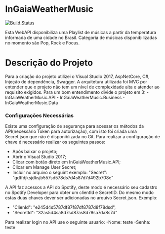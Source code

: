 # InGaiaWeatherMusic

[![Build Status](https://travis-ci.org/joemccann/dillinger.svg?branch=master)](https://travis-ci.org/joemccann/dillinger)

Esta WebAPI disponibiliza uma Playlist de músicas a partir da temperatura informada de uma cidade no Brasil. Categoria de músicas disponibilizadas no momento são Pop, Rock e Focus. 

# Descrição do Projeto

  Para a criação do projeto utilizei o Visual Studio 2017, AspNetCore, C#, Injeção de dependência, Swagger. A arquitetura utilizada foi MVC por entender que o projeto não tem um nível de complexidade alta e atender ao requisito exigidos.
  Para um bom entendimento divide o projeto em 3: 
    - InGaiaWeatherMusic.API
    - InGaiaWeatherMusic.Business
    - InGaiaWeatherMusic.Data

### Configurações Necessárias

Existe uma configuração de segurança para acessar os métodos da API(necessário Token para autorização), com isto foi criada uma Secret.json que não é disponiblizada no Git. Para realizar a configuração de chave é necessário realizar os seguintes passos:
- Após baixar o projeto;
- Abrir o Visual Studio 2017;
- Clicar com botão direto em InGaiaWeatherMusic.API;
- Clicar em Manage User Secret; 
- Incluir no arquivo o seguint exemplo: "Secret": "gdtfdjksjdksjb557sd578ds7d4s87d7d492b708e"

A API faz acessos a API do Spotify, deste modo é necessário seu cadastro no Spotify Developer para  obter um clientId e SecretID. Do mesmo modo estas duas chaves dever ser adicionadas no arquivo Secret.json. Exemplo:
- "ClienId": "e245d4s5787df87f87df8787d8f78dsd",
- "SecretId": "32as5d4sa8d7sd87as8d78sa7da8s7d"

Para realizar login no API use o seguinte usuario:
-Nome: teste
-Senha: teste